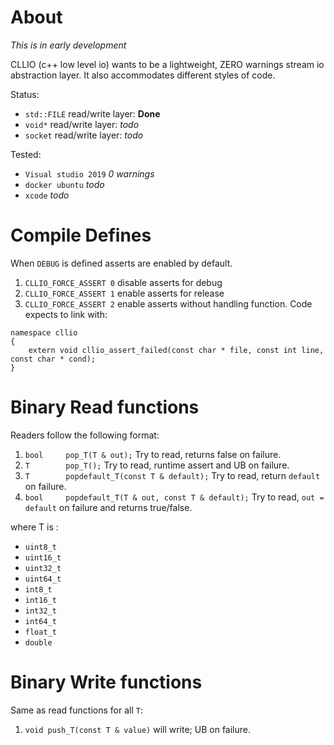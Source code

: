 
# About

*This is in early development*

CLLIO (c++ low level io) wants to be a lightweight, ZERO warnings stream io abstraction layer. It also accommodates different styles of code.

Status:
- `std::FILE` read/write layer: **Done**
- `void*` read/write layer: *todo*
- `socket` read/write layer: *todo*

Tested:
- `Visual studio 2019` *0 warnings*
- `docker ubuntu` *todo*
- `xcode` *todo*


# Compile Defines

When `DEBUG` is defined asserts are enabled by default.

1. `CLLIO_FORCE_ASSERT 0` disable asserts for debug
2. `CLLIO_FORCE_ASSERT 1` enable asserts for release
3. `CLLIO_FORCE_ASSERT 2` enable asserts without handling function. Code expects to link with: 
```
namespace cllio
{
	extern void cllio_assert_failed(const char * file, const int line, const char * cond);
}
```

# Binary Read functions
Readers follow the following format:

1. `bool 	 pop_T(T & out);`  Try to read, returns false on failure.
2. `T 	 	 pop_T();` Try to read, runtime assert and UB on failure.
3. `T 	 	 popdefault_T(const T & default);` Try to read, return `default` on failure.
4. `bool 	 popdefault_T(T & out, const T & default);` Try to read, `out = default` on failure and returns true/false.

where T is :

- `uint8_t`
- `uint16_t`
- `uint32_t`
- `uint64_t`
- `int8_t`
- `int16_t`
- `int32_t`
- `int64_t`
- `float_t`
- `double`

# Binary Write functions

Same as read functions for all `T`:

1. `void push_T(const T & value)` will write; UB on failure.